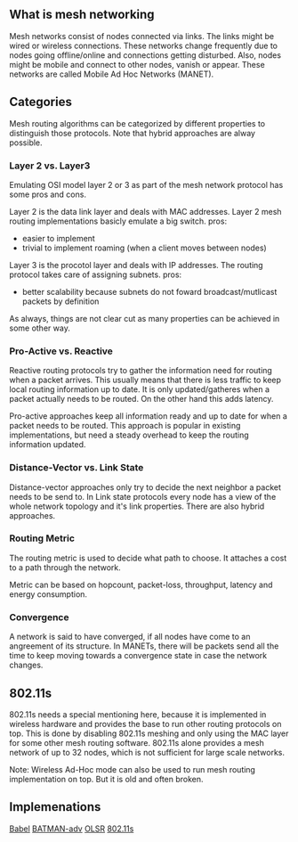 ## What is mesh networking

Mesh networks consist of nodes connected via links. The links might be wired or wireless connections.
These networks change frequently due to nodes going offline/online and connections getting disturbed.
Also, nodes might be mobile and connect to other nodes, vanish or appear. These networks are called Mobile Ad Hoc Networks (MANET).

## Categories

Mesh routing algorithms can be categorized by different properties to distinguish those protocols.
Note that hybrid approaches are alway possible.

### Layer 2 vs. Layer3
Emulating OSI model layer 2 or 3 as part of the mesh network protocol has some pros and cons.

Layer 2 is the data link layer and deals with MAC addresses. Layer 2 mesh routing implementations basicly emulate a big switch.
pros:
- easier to implement
- trivial to implement roaming (when a client moves between nodes)

Layer 3 is the procotol layer and deals with IP addresses.
The routing protocol takes care of assigning subnets.
pros:
- better scalability because subnets do not foward broadcast/mutlicast packets by definition

As always, things are not clear cut as many properties can be achieved in some other way.

### Pro-Active vs. Reactive

Reactive routing protocols try to gather the information need for routing when a packet arrives.
This usually means that there is less traffic to keep local routing information up to date. It is only updated/gatheres when a packet actually needs to be routed. On the other hand this adds latency.

Pro-active approaches keep all information ready and up to date for when a packet needs to be routed.
This approach is popular in existing implementations, but need a steady overhead to keep the routing information updated.

### Distance-Vector vs. Link State

Distance-vector approaches only try to decide the next neighbor a packet needs to be send to. 
In Link state protocols every node has a view of the whole network topology and it's link properties.
There are also hybrid approaches.

### Routing Metric

The routing metric is used to decide what path to choose. It attaches a cost to a path through the network.

Metric can be based on hopcount, packet-loss, throughput, latency and energy consumption.

### Convergence

A network is said to have converged, if all nodes have come to an angreement of its structure.
In MANETs, there will be packets send all the time to keep moving towards a convergence state in case the network changes.

## 802.11s

802.11s needs a special mentioning here, because it is implemented in wireless hardware and provides the base to run other routing protocols on top. This is done by disabling 802.11s meshing and only using the MAC layer for some other mesh routing software.
802.11s alone provides a mesh network of up to 32 nodes, which is not sufficient for large scale networks.

Note: Wireless Ad-Hoc mode can also be used to run mesh routing implementation on top. But it is old and often broken.

## Implemenations

[Babel](https://www.irif.fr/~jch/software/babel/)
[BATMAN-adv](https://www.open-mesh.org/projects/batman-adv/wiki)
[OLSR](http://www.olsr.org/mediawiki/index.php/Main_Page)
[802.11s]()
